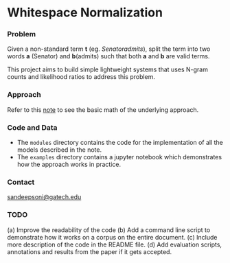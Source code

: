 # Whitespace Normalization

### Problem

Given a non-standard term **t** (eg. _Senatoradmits_), split the term into two words **a** (Senator) and **b**(admits) such that both **a** and **b** are valid terms. 

This project aims to build simple lightweight systems that uses N-gram counts and likelihood ratios to address this problem.

### Approach
Refer to this [note](http://markdownnotes.com/app/#/?note=20819) to see the basic math of the underlying approach.

### Code and Data

- The `modules` directory contains the code for the implementation of all the models described in the note.
- The `examples` directory contains a jupyter notebook which demonstrates how the approach works in practice.

### Contact
sandeepsoni@gatech.edu

### TODO
(a) Improve the readability of the code
(b) Add a command line script to demonstrate how it works on a corpus on the entire document.
(c) Include more description of the code in the README file.
(d) Add evaluation scripts, annotations and results from the paper if it gets accepted.
